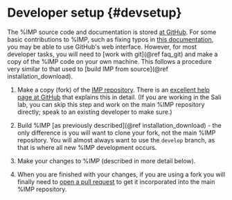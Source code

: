 Developer setup {#devsetup}
===============

The %IMP source code and documentation is stored
[at GitHub](https://github.com/salilab/imp). For some basic contributions
to %IMP, such as fixing typos in
[this documentation](https://github.com/salilab/imp/tree/develop/doc/manual),
you may be able to use GitHub's web interface. However, for most developer
tasks, you will need to [work with git](@ref faq_git) and make a copy of the
%IMP code on your own machine. This follows a procedure very similar to that
used to [build IMP from source](@ref installation_download).

 1. Make a copy (fork) of the [IMP repository](https://github.com/salilab/imp).
    There is an [excellent help page at GitHub](https://help.github.com/articles/fork-a-repo/)
    that explains this in detail. (If you are working in the Sali lab, you can
    skip this step and work on the main %IMP repository directly; speak to
    an existing developer to make sure.)

 2. Build %IMP [as previously described](@ref installation_download) - the only
    difference is you will want to clone your fork, not the main %IMP
    repository. You will almost always want to use the `develop` branch, as that
    is where all new %IMP development occurs.

 3. Make your changes to %IMP (described in more detail below).

 4. When you are finished with your changes, if you are using a fork you will
    finally need to [open a pull request](https://help.github.com/articles/using-pull-requests/)
    to get it incorporated into the main %IMP repository.
